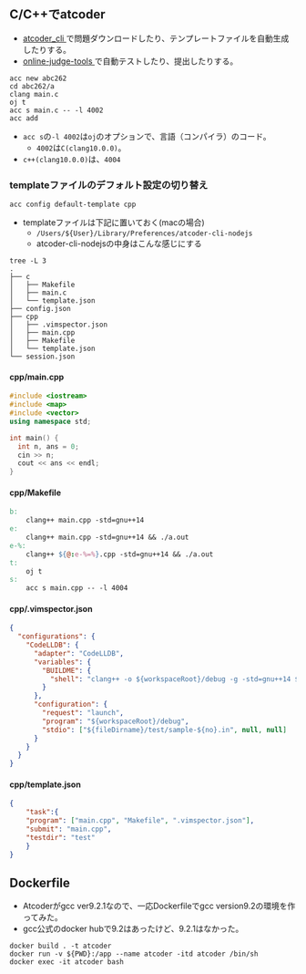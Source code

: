 ## C/C++でatcoder

- [ atcoder_cli ](https://github.com/Tatamo/atcoder-cli)で問題ダウンロードしたり、テンプレートファイルを自動生成したりする。
- [ online-judge-tools ](https://github.com/online-judge-tools/oj)で自動テストしたり、提出したりする。

```shell
acc new abc262
cd abc262/a
clang main.c
oj t
acc s main.c -- -l 4002
acc add
```

- `acc s`の`-l 4002`は`oj`のオプションで、言語（コンパイラ）のコード。
  - `4002`は`C(clang10.0.0)`。
- `c++(clang10.0.0)`は、`4004`

### templateファイルのデフォルト設定の切り替え

```shell
acc config default-template cpp
```

- templateファイルは下記に置いておく(macの場合)
  - `/Users/${User}/Library/Preferences/atcoder-cli-nodejs`
  - atcoder-cli-nodejsの中身はこんな感じにする

```shell
tree -L 3
.
├── c
│   ├── Makefile
│   ├── main.c
│   └── template.json
├── config.json
├── cpp
│   ├── .vimspector.json
│   ├── main.cpp
│   ├── Makefile
│   └── template.json
└── session.json
```

#### cpp/main.cpp

```cpp
#include <iostream>
#include <map>
#include <vector>
using namespace std;

int main() {
  int n, ans = 0;
  cin >> n;
  cout << ans << endl;
}
```

#### cpp/Makefile

```Makefile
b:
	clang++ main.cpp -std=gnu++14
e:
	clang++ main.cpp -std=gnu++14 && ./a.out
e-%:
	clang++ ${@:e-%=%}.cpp -std=gnu++14 && ./a.out
t:
	oj t
s:
	acc s main.cpp -- -l 4004
```

#### cpp/.vimspector.json

```json
{
  "configurations": {
    "CodeLLDB": {
      "adapter": "CodeLLDB",
      "variables": {
        "BUILDME": {
          "shell": "clang++ -o ${workspaceRoot}/debug -g -std=gnu++14 ${workspaceRoot}/main.cpp"
        }
      },
      "configuration": {
        "request": "launch",
        "program": "${workspaceRoot}/debug",
        "stdio": ["${fileDirname}/test/sample-${no}.in", null, null]
      }
    }
  }
}
```

#### cpp/template.json

```json
{
    "task":{
    "program": ["main.cpp", "Makefile", ".vimspector.json"],
    "submit": "main.cpp", 
    "testdir": "test"   
    }
}
```


## Dockerfile

- Atcoderがgcc ver9.2.1なので、一応Dockerfileでgcc version9.2の環境を作ってみた。
- gcc公式のdocker hubで9.2はあったけど、9.2.1はなかった。

```shell
docker build . -t atcoder
docker run -v ${PWD}:/app --name atcoder -itd atcoder /bin/sh
docker exec -it atcoder bash
```
